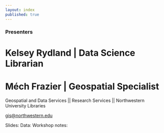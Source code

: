 ```yaml
---
layout: index
published: true
---
```


### Presenters

# Kelsey Rydland | Data Science Librarian
# Méch Frazier | Geospatial Specialist
Geospatial and Data Services || Research Services || Northwestern University Libraries

[gis@northwestern.edu](mailto:gis@northwestern.edu)

Slides: 
Data:
Workshop notes:
